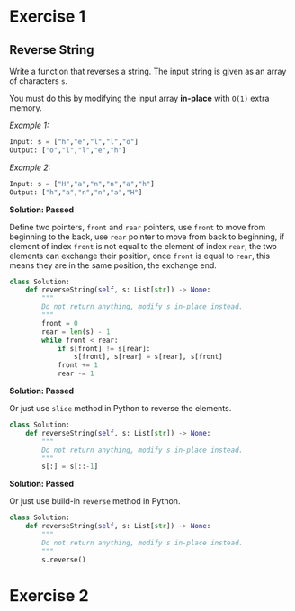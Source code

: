 # Exercise 1

## Reverse String

Write a function that reverses a string. The input string is given as an array of characters `s`.

You must do this by modifying the input array **in-place** with `O(1)` extra memory.

_Example 1:_
```py
Input: s = ["h","e","l","l","o"]
Output: ["o","l","l","e","h"]
```

_Example 2:_
```py
Input: s = ["H","a","n","n","a","h"]
Output: ["h","a","n","n","a","H"]
```

**Solution: Passed**

Define two pointers, `front` and `rear` pointers, use `front` to move from beginning to the back, use `rear` pointer to move from back to beginning, if element of index `front` is not equal to the element of index `rear`, the two elements can exchange their position, once `front` is equal to `rear`, this means they are in the same position, the exchange end.
```py
class Solution:
    def reverseString(self, s: List[str]) -> None:
        """
        Do not return anything, modify s in-place instead.
        """
        front = 0
        rear = len(s) - 1
        while front < rear:
            if s[front] != s[rear]:
                s[front], s[rear] = s[rear], s[front]
            front += 1
            rear -= 1
```

**Solution: Passed**

Or just use `slice` method in Python to reverse the elements.
```py
class Solution:
    def reverseString(self, s: List[str]) -> None:
        """
        Do not return anything, modify s in-place instead.
        """
        s[:] = s[::-1]   
```

**Solution: Passed**

Or just use build-in `reverse` method in Python.
```py
class Solution:
    def reverseString(self, s: List[str]) -> None:
        """
        Do not return anything, modify s in-place instead.
        """
        s.reverse()
```


# Exercise 2

## 

